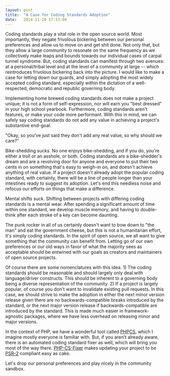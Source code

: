 ```yaml
---
layout: post
title:  "A Case for Coding Standards Adoption"
date:   2014-11-20 17:53:00
---
```


Coding standards play a vital role in the open source world. Most importantly,
they negate frivolous bickering between our personal preferences and allow us to
move on and get shit done. Not only that, but they allow a large community to
resonate on the same frequency as we collectively make leaps and bounds towards
our individual cases of carpal tunnel syndrome. But, coding standards can
manifest through two avenues: at a personal/tribal level and at the level of a
community at large -- which reintroduces frivolous bickering back into the
picture. I would like to make a case for letting down our guards, and simply
adopting the most widely accepted coding standard, especially within the
dictation of a well-respected, democratic and republic governing body.

Implementing home brewed coding standards does not make a project unique; it is
not a form of self-expression, nor will earn you "best dressed" in your high
school yearbook. Furthermore, coding standards aren't features, or make your
code more performant. With this in mind, we can safely say coding standards do
not add any value in achieving a project's substantive end-goal.

"Okay, so you've just said they don't add any real value, so why should we care?"

Bike-shedding sucks. No one enjoys bike-shedding, and if you do, you're either a
troll or an asshole, or both. Coding standards are a bike-shedder's dream and
are a revolving door for anyone and everyone to put their two cents in on
something that's easy to weigh-in on, and doesn't achieve anything of real
value. If a project doesn't already adopt the popular coding standard, with
certainty, there will be a line of people longer than your intestines ready to
suggest its adoption. Let's end this needless noise and refocus our efforts on
things that make a difference.

Mental shifts suck. Shifting between projects with differing coding standards is
a mental wear. After spending a significant amount of time within one standard,
we develop muscle memory, and having to double-think after each stroke of a key
can become daunting.

The punk rocker in all of us certainly doesn't want to bow down to "the man" and
eat the government cheese, but this is not a humanitarian effort, it's simply
coding standards. In the spirit of open source, we all want to give something
that the community can benefit from. Letting go of our own preferences or our
old ways in favor of what the majority sees as acceptable should be entwined
with our goals as creators and maintainers of open source projects.

Of course there are some nomenclatures with this idea. 1) The coding standards
should be reasonable and should largely only deal with language/driver
constructs. This should be inherent to a governing body being a diverse
representation of the community. 2) If a project is largely popular, of course
you don't want to invalidate existing pull requests. In this case, we should
strive to make the adoption in either the next minor version release given there
are no backwards-compatible breaks introduced by the standard, or the next major
version release if backwards-compatible are introduced by the standard. This is
made much easier in framework-agnostic packages, where we have less overhead on
releasing minor and major versions.

In the context of PHP, we have a wonderful tool called [PHPCS][phpcs], which I
imagine mostly everyone is familiar with. But, if you aren't already aware,
there is an automated coding standard fixer as well, which will bring you most
of the way there. [PHP-CS-Fixer][php-cs-fixer] makes updating your project to be
[PSR-2][psr-2] compliant easy as cake.

Let's drop our personal preferences and play nicely in the community sandbox.

[phpcs]: https://github.com/squizlabs/PHP_CodeSniffer
[php-cs-fixer]: https://github.com/FriendsOfPHP/PHP-CS-Fixer
[psr-2]: http://www.php-fig.org/psr/psr-2/
